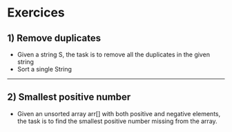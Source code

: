# Exercices
## 1) Remove duplicates
* Given a string S, the task is to remove all the duplicates in the given string
* Sort a single String
---------------
## 2) Smallest positive number
* Given an unsorted array arr[] with both positive and negative elements, the task is to find the smallest positive number missing from the array.
